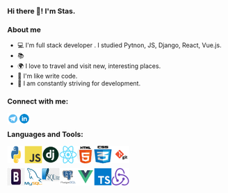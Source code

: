 ### Hi there 👋! I'm Stas.

### About me

- 💻 I'm full stack developer . I studied Pytnon, JS, Django, React, Vue.js.
- 📚 
- 🌍 I love to travel and visit new, interesting places.
- 🤩 I'm like write code.
- 🤔 I am constantly striving for development.

### Connect with me:

[<img align="left" alt="Pepperhotmsk | Telegram" width="26px" src="icons/telegram.jpg">][telegram]
[<img align="left" alt="Pepperhotmsk | Linkedin" width="26px" src="icons/linkedin.png">][linkedin]

<br />

### Languages and Tools:

<img align="left" alt="Python" width="40" height="40" src="icons/python.png" />
<img align="left" alt="JavaScript" width="40" height="40" src="icons/js.png" />
<img align="left" alt="Django" width="40" height="40" src="icons/django.png" />
<img align="left" alt="React" width="40" height="40" src="icons/react.png" />
<img align="left" alt="HTML" width="40"  height="40" src="icons/html5.png" />
<img align="left" alt="CSS" width="40" height="40" src="icons/css3.png" />
<img align="left" alt="Git" width="40" height="40" src="icons/git.png" />
<br />
<br />
<br />
<img align="left" alt="Bootstrap" width="40" height="40" src="icons/bootstrap.png" />
<img align="left" alt="MySQL" width="40" height="40" src="icons/mysql.png" />
<img align="left" alt="SQLite" width="40" height="30" src="icons/sqlite.jpg" />
<img align="left" alt="PostgreSQL" width="40" height="40" src="icons/postgresql.png" />
<img align="left" alt="Vue.js" width="40" height="40" src="icons/vue.png" />
<img align="left" alt="TS" width="40" height="40" src="icons/tspng.png" />
<img align="left" alt="Redux" width="40" height="40" src="icons/redux.png" />

<br />

[telegram]: https://t.me/pepperhotmsk
[linkedin]: https://www.linkedin.com/in/stanislav-ocunev-203106238/
